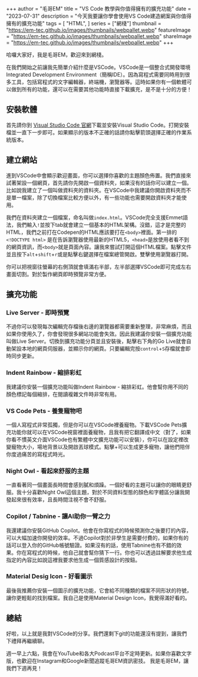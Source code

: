 +++
author = "毛哥EM"
title = "VS Code 教學與你值得擁有的擴充功能"
date = "2023-07-31"
description = "今天我要讓你學會使用VS Code建造網案與你值得擁有的擴充功能"
tags = [
    "HTML",
]
series = ["網棧"]
thumbnail = "https://em-tec.github.io/images/thumbnails/webpallet.webp"
featureImage = "https://em-tec.github.io/images/thumbnails/webpallet.webp"
shareImage = "https://em-tec.github.io/images/thumbnails/webpallet.webp"
+++

哈囉大家好，我是毛哥EM，歡迎來到網棧。 

在我們開始之前讓我先簡單介紹什麼是VSCode。VSCode是一個整合式開發環境Integrated Development Environment（簡稱IDE）。因為寫程式需要同時用到很多工具，包括寫程式的文字編輯器，終端機，瀏覽器等。這時如果你有一個軟體可以做到所有的功能，還可以在需要其他功能時直接下載擴充，是不是十分的方便！

<!--more-->

## 安裝軟體

首先請你到 [Visual Studio Code 官網](https://code.visualstudio.com)下載並安裝Visual Studio Code。打開安裝檔並一直下一步即可。如果顯示的版本不正確的話請你點擊箭頭選擇正確的作業系統版本。

## 建立網站

進到VSCode中會顯示歡迎畫面，你可以選擇你喜歡的主題顏色佈置。我們直接來試著架設一個網頁，首先請你先開啟一個資料夾，如果沒有的話你可以建立一個。比如說我建立了一個叫做資料夾的資料夾。在VSCode中我建議你開啟資料夾而不是單一檔案，除了切換檔案比較方便以外，有一些功能也需要開啟資料夾才能使用。

我們在資料夾建立一個檔案，命名叫做`index.html`。VSCode完全支援Emmet語法，我們輸入`!`並按下tab就會建立一個基本的HTML架構。沒錯，這才是完整的HTML，我們之前打在Codepen的HTML應該要打在`<body>`裡面。第一排的`<!DOCTYPE html>` 是在告訴瀏覽器使用最新的HTML5，`<head>`是放使用者看不到的網頁資訊，而`<body>`就是頁面內容。讓我來嘗試打開這個HTML檔案。點擊文件並且按下`alt`+`shift`+`r`或是點擊右鍵選擇在檔案總管開啟。雙擊使用瀏覽器打開。

你可以把視窗往螢幕的右側頂就會填滿右半部，左半部選擇VSCode即可完成左右畫面切割。對於製作網頁即時預覽非常方便。

## 擴充功能

### Live Server - 即時預覽

不過你可以發現每次編輯完存檔後右邊的瀏覽器都需要重新整理，非常麻煩，而且如果你使用久了，你會發現很多網站功能會失效。因此我建議你安裝一個擴充功能叫做Live Server。切換到擴充功能分頁並且安裝後，點擊右下角的Go Live就會自動架設本地的網頁伺服器，並顯示你的網頁。只要編輯完按`control`+`S`存檔就會即時同步更新。

### Indent Rainbow - 縮排彩虹

我建議你安裝一個擴充功能叫做Indent Rainbow - 縮排彩虹。他會幫你用不同的顏色標記每個縮排，在閱讀複雜文件時非常有用。

### VS Code Pets - 養隻寵物吧

一個人寫程式非常孤獨，但是你可以在VSCode裡養寵物。下載VSCode Pets擴充功能你就可以在VSCode視窗裡面養寵物，且我有把它翻譯成中文（對了，如果你看不慣英文介面VSCode也有繁體中文擴充功能可以安裝），你可以在設定裡改變寵物大小，場地背景以及開啟丟球模式。點擊+可以生成更多寵物，讓他們陪伴你度過痛苦的寫程式時光。

### Night Owl - 看起來舒服的主題

一直看著同一個畫面長時間會感到膩和煩躁。一個好看的主題可以讓你的眼睛更舒服。我十分喜歡Night Owl這個主題，對於不同資料型態的顏色和字體區分讓我開發起來很有效率，且長時間注視不會不舒服。

### Copilot / Tabnine - 讓AI助你一臂之力

我還建議你安裝GitHub Copilot。他會在你寫程式的時候預測你之後要打的內容，可以大幅加速你開發的效率。不過Copilot對於非學生是需要付費的，如果你有的話可以登入你的GitHub帳號驗證。如果沒有的話，使用Tabnine也有不錯的效果。你在寫程式的時候，他自己就會幫你猜下一行。你也可以透過註解要求他生成指定的內容比如說這裡我要求他生成一個質感設計的按鈕。

### Material Desig Icon - 好看圖示

最後我推薦你安裝一個圖示的擴充功能，它會給不同種類的檔案不同形狀的符號，讓你更輕鬆的找到檔案。我自己是使用Material Design Icon，我覺得滿好看的。

## 總結

好啦，以上就是我對VSCode的分享。我們還剩下git的功能還沒有提到，讓我們下禮拜再繼續聊。

週一早上六點，我會在YouTube和各大Podcast平台不定時更新。如果你喜歡文字版，也歡迎在Instagram和Google新聞追蹤毛哥EM資訊密技。
我是毛哥EM，讓我們下週再見！

